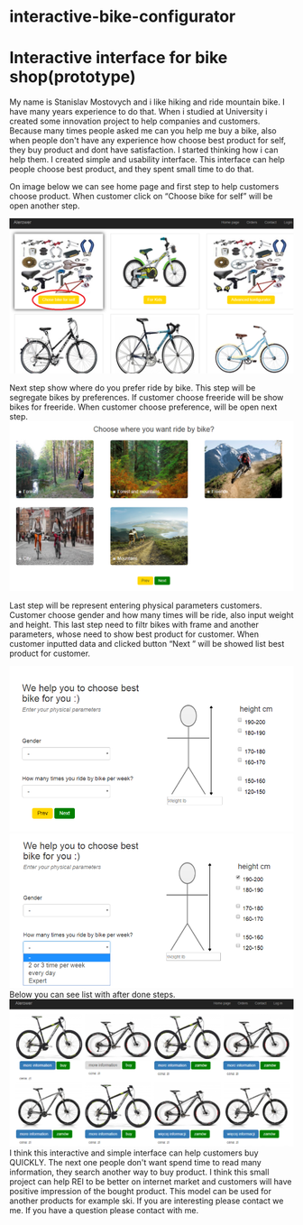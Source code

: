 # interactive-bike-configurator

# Interactive interface for bike shop(prototype)

My name is Stanislav Mostovych  and i like hiking  and ride mountain bike. I have many years experience to do that. When i studied at University i created some innovation project to help companies and customers. Because many times people asked me can you help me buy a bike, also when people don't have any experience how choose best product for self, they buy product and dont have satisfaction. I started thinking how i can help them.
I created simple and usability interface. This interface can help people choose best product, and they spent small time to do that.


On image below we can see home page and first step to help customers choose product.
When customer click on “Choose bike for self” will be open another step.
 
![alt text](https://github.com/StanislavMostovych/interactive-bike-configurator/blob/master/image/1.png)











Next step show where do  you prefer  ride by bike. This step will be segregate bikes by preferences. If customer choose freeride will be show bikes for freeride. When customer choose preference, will be open next step.
![alt text](https://github.com/StanislavMostovych/interactive-bike-configurator/blob/master/image/2.png)
 
Last step will be represent entering physical parameters customers. Customer choose gender and how many times will be ride, also input weight and height. This last step need to filtr bikes with frame and another parameters, whose need to show best product for customer. When customer inputted data and clicked button “Next ” will be showed list best product for customer.
 
![alt text](https://github.com/StanislavMostovych/interactive-bike-configurator/blob/master/image/3.png)
  ![alt text](https://github.com/StanislavMostovych/interactive-bike-configurator/blob/master/image/4.png)
Below you can see list with after done steps.
 ![alt text](https://github.com/StanislavMostovych/interactive-bike-configurator/blob/master/image/5.png)
I think this interactive and simple interface can help customers buy QUICKLY. The next one people don't want spend time to read many information, they search another way to buy product. I think this small project can help REI to be better on internet market and customers will have positive impression of the bought product. This model can be used for another products for example ski. If you are interesting please contact we me. If you have a question please contact with me.



